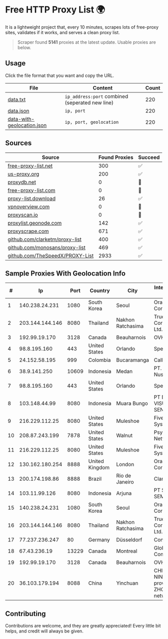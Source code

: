 
# Free HTTP Proxy List 🌍

It is a lightweight project that, every 10 minutes, scrapes lots of free-proxy sites, validates if it works, and serves a clean proxy list.


> Scraper found **5141** proxies at the latest update. Usable proxies are below.

## Usage

Click the file format that you want and copy the URL.


|File|Content|Count|
|----|-------|-----|
|[data.txt](https://raw.githubusercontent.com/themiralay/Proxy-List-World/master/data.txt)|`ip_address:port` combined (seperated new line)|220|
|[data.json](https://raw.githubusercontent.com/themiralay/Proxy-List-World/master/data.json)|`ip, port`|220|
|[data-with-geolocation.json](https://raw.githubusercontent.com/themiralay/Proxy-List-World/master/data-with-geolocation.json)|`ip, port, geolocation`|220|

## Sources

|Source|Found Proxies|Succeed|
|------|-------------|-------|
|[free-proxy-list.net](https://free-proxy-list.net)|300|✅|
|[us-proxy.org](https://www.us-proxy.org)|200|✅|
|[proxydb.net](http://proxydb.net)|0|🚫|
|[free-proxy-list.com](https://free-proxy-list.com/?page=&port=&type%5B%5D=http&type%5B%5D=https&up_time=0&search=Search)|0|🚫|
|[proxy-list.download](https://www.proxy-list.download/HTTP)|26|✅|
|[vpnoverview.com](https://vpnoverview.com/privacy/anonymous-browsing/free-proxy-servers)|0|🚫|
|[proxyscan.io](https://www.proxyscan.io)|0|🚫|
|[proxylist.geonode.com](https://proxylist.geonode.com/api/proxy-list?limit=300&page=1&sort_by=lastChecked&sort_type=desc&protocols=http,https)|142|✅|
|[proxyscrape.com](https://api.proxyscrape.com/v2/?request=displayproxies&protocol=http&timeout=10000&country=all&ssl=all&anonymity=all)|671|✅|
|[github.com/clarketm/proxy-list](https://raw.githubusercontent.com/clarketm/proxy-list/master/proxy-list-raw.txt)|400|✅|
|[github.com/monosans/proxy-list](https://raw.githubusercontent.com/monosans/proxy-list/main/proxies/http.txt)|469|✅|
|[github.com/TheSpeedX/PROXY-List](https://raw.githubusercontent.com/TheSpeedX/PROXY-List/master/http.txt)|2933|✅|


## Sample Proxies With Geolocation Info

|#|Ip|Port|Country|City|Internet Service Provider|
|-|--|----|-------|----|-------------------------|
|1|140.238.24.231|1080|South Korea|Seoul|Oracle Corporation|
|2|203.144.144.146|8080|Thailand|Nakhon Ratchasima|True Internet Corporation CO. Ltd.|
|3|192.99.19.170|3128|Canada|Beauharnois|OVH SAS|
|4|98.8.195.160|443|United States|Orlando|Spectrum|
|5|24.152.58.195|999|Colombia|Bucaramanga|Calltopbx S.A.S.|
|6|38.9.141.250|10609|Indonesia|Medan|PT. Media Antar Nusa|
|7|98.8.195.160|443|United States|Orlando|Spectrum|
|8|103.148.44.99|8080|Indonesia|Muara Bungo|PT BUANA VISUALNET SENTRA|
|9|216.229.112.25|8080|United States|Muleshoe|Five Area Systems, LLC|
|10|208.87.243.199|7878|United States|Walnut|Psychz Networks|
|11|216.229.112.25|8080|United States|Muleshoe|Five Area Systems, LLC|
|12|130.162.180.254|8888|United Kingdom|London|Oracle Corporation|
|13|200.174.198.86|8888|Brazil|Rio de Janeiro|Claro S.A|
|14|103.11.99.126|8080|Indonesia|Arjuna|PT SKYLINE SEMESTA|
|15|140.238.24.231|1080|South Korea|Seoul|Oracle Corporation|
|16|203.144.144.146|8080|Thailand|Nakhon Ratchasima|True Internet Corporation CO. Ltd.|
|17|77.237.236.247|80|Germany|Düsseldorf|Contabo GmbH|
|18|67.43.236.19|13229|Canada|Montreal|GloboTech Communications|
|19|192.99.19.170|3128|Canada|Beauharnois|OVH SAS|
|20|36.103.179.194|8088|China|Yinchuan|CHINANET NINGXIA province ZHONGWEI IDC network|



## Contributing

Contributions are welcome, and they are greatly appreciated! Every
little bit helps, and credit will always be given.

